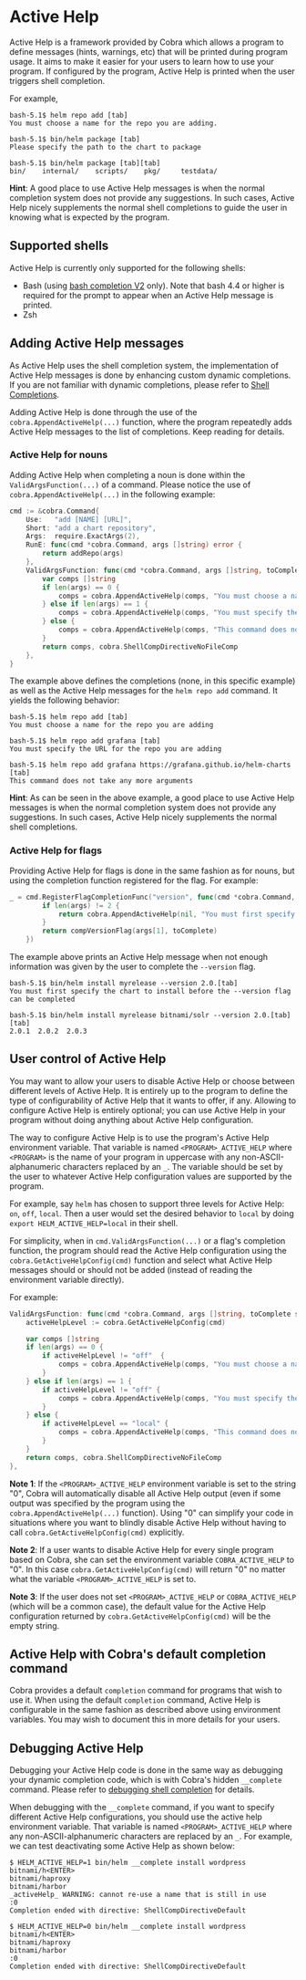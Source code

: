 # Active Help

Active Help is a framework provided by Cobra which allows a program to define messages (hints, warnings, etc) that will
be printed during program usage. It aims to make it easier for your users to learn how to use your program. If
configured by the program, Active Help is printed when the user triggers shell completion.

For example,

```
bash-5.1$ helm repo add [tab]
You must choose a name for the repo you are adding.

bash-5.1$ bin/helm package [tab]
Please specify the path to the chart to package

bash-5.1$ bin/helm package [tab][tab]
bin/    internal/    scripts/    pkg/     testdata/
```

**Hint**: A good place to use Active Help messages is when the normal completion system does not provide any
suggestions. In such cases, Active Help nicely supplements the normal shell completions to guide the user in knowing
what is expected by the program.

## Supported shells

Active Help is currently only supported for the following shells:

- Bash (using [bash completion V2](shell_completions.md#bash-completion-v2) only). Note that bash 4.4 or higher is
  required for the prompt to appear when an Active Help message is printed.
- Zsh

## Adding Active Help messages

As Active Help uses the shell completion system, the implementation of Active Help messages is done by enhancing custom
dynamic completions. If you are not familiar with dynamic completions, please refer
to [Shell Completions](shell_completions.md).

Adding Active Help is done through the use of the `cobra.AppendActiveHelp(...)` function, where the program repeatedly
adds Active Help messages to the list of completions. Keep reading for details.

### Active Help for nouns

Adding Active Help when completing a noun is done within the `ValidArgsFunction(...)` of a command. Please notice the
use of `cobra.AppendActiveHelp(...)` in the following example:

```go
cmd := &cobra.Command{
	Use:   "add [NAME] [URL]",
	Short: "add a chart repository",
	Args:  require.ExactArgs(2),
	RunE: func(cmd *cobra.Command, args []string) error {
		return addRepo(args)
	},
	ValidArgsFunction: func(cmd *cobra.Command, args []string, toComplete string) ([]string, cobra.ShellCompDirective) {
		var comps []string
		if len(args) == 0 {
			comps = cobra.AppendActiveHelp(comps, "You must choose a name for the repo you are adding")
		} else if len(args) == 1 {
			comps = cobra.AppendActiveHelp(comps, "You must specify the URL for the repo you are adding")
		} else {
			comps = cobra.AppendActiveHelp(comps, "This command does not take any more arguments")
		}
		return comps, cobra.ShellCompDirectiveNoFileComp
	},
}
```

The example above defines the completions (none, in this specific example) as well as the Active Help messages for the
`helm repo add` command. It yields the following behavior:

```
bash-5.1$ helm repo add [tab]
You must choose a name for the repo you are adding

bash-5.1$ helm repo add grafana [tab]
You must specify the URL for the repo you are adding

bash-5.1$ helm repo add grafana https://grafana.github.io/helm-charts [tab]
This command does not take any more arguments
```

**Hint**: As can be seen in the above example, a good place to use Active Help messages is when the normal completion
system does not provide any suggestions. In such cases, Active Help nicely supplements the normal shell completions.

### Active Help for flags

Providing Active Help for flags is done in the same fashion as for nouns, but using the completion function registered
for the flag. For example:

```go
_ = cmd.RegisterFlagCompletionFunc("version", func(cmd *cobra.Command, args []string, toComplete string) ([]string, cobra.ShellCompDirective) {
		if len(args) != 2 {
			return cobra.AppendActiveHelp(nil, "You must first specify the chart to install before the --version flag can be completed"), cobra.ShellCompDirectiveNoFileComp
		}
		return compVersionFlag(args[1], toComplete)
	})
```

The example above prints an Active Help message when not enough information was given by the user to complete the
`--version` flag.

```
bash-5.1$ bin/helm install myrelease --version 2.0.[tab]
You must first specify the chart to install before the --version flag can be completed

bash-5.1$ bin/helm install myrelease bitnami/solr --version 2.0.[tab][tab]
2.0.1  2.0.2  2.0.3
```

## User control of Active Help

You may want to allow your users to disable Active Help or choose between different levels of Active Help. It is
entirely up to the program to define the type of configurability of Active Help that it wants to offer, if any.
Allowing to configure Active Help is entirely optional; you can use Active Help in your program without doing anything
about Active Help configuration.

The way to configure Active Help is to use the program's Active Help environment
variable. That variable is named `<PROGRAM>_ACTIVE_HELP` where `<PROGRAM>` is the name of your
program in uppercase with any non-ASCII-alphanumeric characters replaced by an `_`. The variable should be set by the
user to whatever
Active Help configuration values are supported by the program.

For example, say `helm` has chosen to support three levels for Active Help: `on`, `off`, `local`. Then a user
would set the desired behavior to `local` by doing `export HELM_ACTIVE_HELP=local` in their shell.

For simplicity, when in `cmd.ValidArgsFunction(...)` or a flag's completion function, the program should read the
Active Help configuration using the `cobra.GetActiveHelpConfig(cmd)` function and select what Active Help messages
should or should not be added (instead of reading the environment variable directly).

For example:

```go
ValidArgsFunction: func(cmd *cobra.Command, args []string, toComplete string) ([]string, cobra.ShellCompDirective) {
	activeHelpLevel := cobra.GetActiveHelpConfig(cmd)

	var comps []string
	if len(args) == 0 {
		if activeHelpLevel != "off"  {
			comps = cobra.AppendActiveHelp(comps, "You must choose a name for the repo you are adding")
		}
	} else if len(args) == 1 {
		if activeHelpLevel != "off" {
			comps = cobra.AppendActiveHelp(comps, "You must specify the URL for the repo you are adding")
		}
	} else {
		if activeHelpLevel == "local" {
			comps = cobra.AppendActiveHelp(comps, "This command does not take any more arguments")
		}
	}
	return comps, cobra.ShellCompDirectiveNoFileComp
},
```

**Note 1**: If the `<PROGRAM>_ACTIVE_HELP` environment variable is set to the string "0", Cobra will automatically
disable all Active Help output (even if some output was specified by the program using the `cobra.AppendActiveHelp(...)`
function). Using "0" can simplify your code in situations where you want to blindly disable Active Help without having
to call `cobra.GetActiveHelpConfig(cmd)` explicitly.

**Note 2**: If a user wants to disable Active Help for every single program based on Cobra, she can set the environment
variable `COBRA_ACTIVE_HELP` to "0". In this case `cobra.GetActiveHelpConfig(cmd)` will return "0" no matter what the
variable `<PROGRAM>_ACTIVE_HELP` is set to.

**Note 3**: If the user does not set `<PROGRAM>_ACTIVE_HELP` or `COBRA_ACTIVE_HELP` (which will be a common case), the
default value for the Active Help configuration returned by `cobra.GetActiveHelpConfig(cmd)` will be the empty string.

## Active Help with Cobra's default completion command

Cobra provides a default `completion` command for programs that wish to use it.
When using the default `completion` command, Active Help is configurable in the same
fashion as described above using environment variables. You may wish to document this in more
details for your users.

## Debugging Active Help

Debugging your Active Help code is done in the same way as debugging your dynamic completion code, which is with Cobra's
hidden `__complete` command. Please refer to [debugging shell completion](shell_completions.md#debugging) for details.

When debugging with the `__complete` command, if you want to specify different Active Help configurations, you should
use the active help environment variable. That variable is named `<PROGRAM>_ACTIVE_HELP` where any
non-ASCII-alphanumeric characters are replaced by an `_`. For example, we can test deactivating some Active Help as
shown below:

```
$ HELM_ACTIVE_HELP=1 bin/helm __complete install wordpress bitnami/h<ENTER>
bitnami/haproxy
bitnami/harbor
_activeHelp_ WARNING: cannot re-use a name that is still in use
:0
Completion ended with directive: ShellCompDirectiveDefault

$ HELM_ACTIVE_HELP=0 bin/helm __complete install wordpress bitnami/h<ENTER>
bitnami/haproxy
bitnami/harbor
:0
Completion ended with directive: ShellCompDirectiveDefault
```
